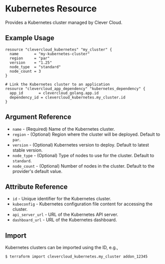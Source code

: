 # Kubernetes Resource

Provides a Kubernetes cluster managed by Clever Cloud.

## Example Usage

```hcl
resource "clevercloud_kubernetes" "my_cluster" {
  name       = "my-kubernetes-cluster"
  region     = "par"
  version    = "1.25"
  node_type  = "standard"
  node_count = 3
}

# Link the Kubernetes cluster to an application
resource "clevercloud_app_dependency" "kubernetes_dependency" {
  app_id       = clevercloud_golang.app.id
  dependency_id = clevercloud_kubernetes.my_cluster.id
}
```

## Argument Reference

* `name` - (Required) Name of the Kubernetes cluster.
* `region` - (Optional) Region where the cluster will be deployed. Default to `par`.
* `version` - (Optional) Kubernetes version to deploy. Default to latest stable version.
* `node_type` - (Optional) Type of nodes to use for the cluster. Default to `standard`.
* `node_count` - (Optional) Number of nodes in the cluster. Default to the provider's default value.

## Attribute Reference

* `id` - Unique identifier for the Kubernetes cluster.
* `kubeconfig` - Kubernetes configuration file content for accessing the cluster.
* `api_server_url` - URL of the Kubernetes API server.
* `dashboard_url` - URL of the Kubernetes dashboard.

## Import

Kubernetes clusters can be imported using the ID, e.g.,

```
$ terraform import clevercloud_kubernetes.my_cluster addon_12345
```
